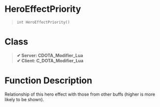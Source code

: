 # HeroEffectPriority
> `int HeroEffectPriority()`
# Class
> __✔ Server: CDOTA_Modifier_Lua__  
> __✔ Client: C_DOTA_Modifier_Lua__  
# Function Description
Relationship of this hero effect with those from other buffs (higher is more likely to be shown).

